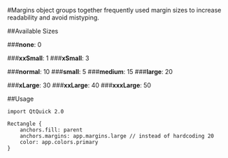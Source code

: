 
#Margins object groups together frequently used margin sizes to increase readability and avoid mistyping.


##Available Sizes

###**none**: 0

###**xxSmall**: 1
###**xSmall**: 3

###**normal**: 10
###**small**: 5
###**medium**: 15
###**large**: 20

###**xLarge**: 30
###**xxLarge**: 40
###**xxxLarge**: 50
    
   
##Usage

    import QtQuick 2.0
    
    Rectangle {
        anchors.fill: parent
        anchors.margins: app.margins.large // instead of hardcoding 20
        color: app.colors.primary
    }
